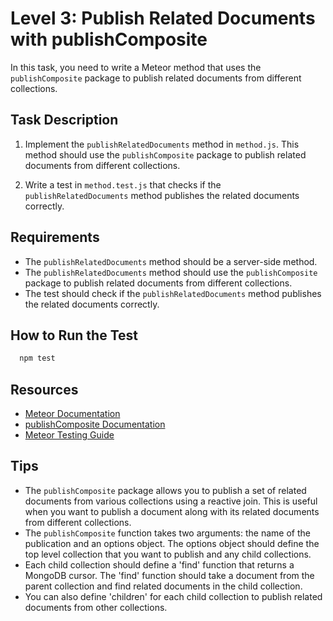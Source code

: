 # Level 3: Publish Related Documents with publishComposite

In this task, you need to write a Meteor method that uses the `publishComposite` package to publish related documents from different collections.

## Task Description

1. Implement the `publishRelatedDocuments` method in `method.js`. This method should use the `publishComposite` package to publish related documents from different collections.

2. Write a test in `method.test.js` that checks if the `publishRelatedDocuments` method publishes the related documents correctly.

## Requirements

- The `publishRelatedDocuments` method should be a server-side method.
- The `publishRelatedDocuments` method should use the `publishComposite` package to publish related documents from different collections.
- The test should check if the `publishRelatedDocuments` method publishes the related documents correctly.

## How to Run the Test
```bash 
  npm test
```

## Resources

- [Meteor Documentation](https://docs.meteor.com/)
- [publishComposite Documentation](https://github.com/englue/meteor-publish-composite)
- [Meteor Testing Guide](https://guide.meteor.com/testing.html)

## Tips

- The `publishComposite` package allows you to publish a set of related documents from various collections using a reactive join. This is useful when you want to publish a document along with its related documents from different collections.
- The `publishComposite` function takes two arguments: the name of the publication and an options object. The options object should define the top level collection that you want to publish and any child collections.
- Each child collection should define a 'find' function that returns a MongoDB cursor. The 'find' function should take a document from the parent collection and find related documents in the child collection.
- You can also define 'children' for each child collection to publish related documents from other collections.